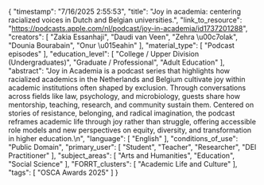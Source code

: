 {
    "timestamp": "7/16/2025 2:55:53",
    "title": "Joy in academia: centering racialized voices in Dutch and Belgian universities.",
    "link_to_resource": "https://podcasts.apple.com/nl/podcast/joy-in-academia/id1737201288",
    "creators": [
        "Zakia Essanhaji",
        "Daudi van Veen",
        "Zehra \u00c7olak",
        "Dounia Bourabain",
        "Onur \u015eahin"
    ],
    "material_type": [
        "Podcast episodes"
    ],
    "education_level": [
        "College / Upper Division (Undergraduates)",
        "Graduate / Professional",
        "Adult Education"
    ],
    "abstract": "Joy in Academia is a podcast series that highlights how racialized academics in the Netherlands and Belgium cultivate joy within academic institutions often shaped by exclusion. Through conversations across fields like law, psychology, and microbiology, guests share how mentorship, teaching, research, and community sustain them. Centered on stories of resistance, belonging, and radical imagination, the podcast reframes academic life through joy rather than struggle, offering accessible role models and new perspectives on equity, diversity, and transformation in higher education.\n",
    "language": [
        "English"
    ],
    "conditions_of_use": "Public Domain",
    "primary_user": [
        "Student",
        "Teacher",
        "Researcher",
        "DEI Practitioner"
    ],
    "subject_areas": [
        "Arts and Humanities",
        "Education",
        "Social Science"
    ],
    "FORRT_clusters": [
        "Academic Life and Culture"
    ],
    "tags": [
        "OSCA Awards 2025"
    ]
}